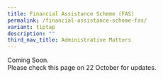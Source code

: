 ```yaml
---
title: Financial Assistance Scheme (FAS)
permalink: /financial-assistance-scheme-fas/
variant: tiptap
description: ""
third_nav_title: Administrative Matters
---
```

<p>Coming Soon.
<br>Please check this page on 22 October for updates.</p>
